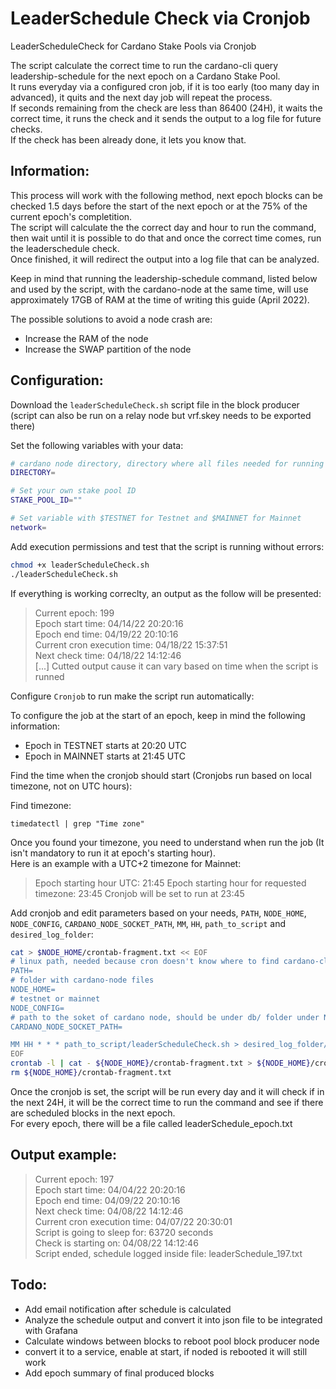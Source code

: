 # LeaderSchedule Check via Cronjob
LeaderScheduleCheck for Cardano Stake Pools via Cronjob

The script calculate the correct time to run the cardano-cli query leadership-schedule for the next epoch on a Cardano Stake Pool.<br />
It runs everyday via a configured cron job, if it is too early (too many day in advanced), it quits and the next day job will repeat the process.<br />
If seconds remaining from the check are less than 86400 (24H), it waits the correct time, it runs the check and it sends the output to a log file for future checks.<br />
If the check has been already done, it lets you know that.

## Information:

This process will work with the following method, next epoch blocks can be checked 1.5 days before the start of the next epoch or at the 75% of the current epoch's completition.\
The script will calculate the the correct day and hour to run the command, then wait until it is possible to do that and once the correct time comes, run the leaderschedule check.\
Once finished, it will redirect the output into a log file that can be analyzed.

Keep in mind that running the leadership-schedule command, listed below and used by the script, with the cardano-node at the same time, will use approximately 17GB of RAM at the time of writing this guide (April 2022).

The possible solutions to avoid a node crash are:
- Increase the RAM of the node
- Increase the SWAP partition of the node

## Configuration:

Download the `leaderScheduleCheck.sh` script file in the block producer (script can also be run on a relay node but vrf.skey needs to be exported there)

Set the following variables with your data:

```bash
# cardano node directory, directory where all files needed for running a cardano-node are located
DIRECTORY=

# Set your own stake pool ID
STAKE_POOL_ID=""

# Set variable with $TESTNET for Testnet and $MAINNET for Mainnet
network=
```

Add execution permissions and test that the script is running without errors:

```bash
chmod +x leaderScheduleCheck.sh
./leaderScheduleCheck.sh
```

If everything is working correclty, an output as the follow will be presented:
>Current epoch: 199 \
>Epoch start time: 04/14/22 20:20:16 \
>Epoch end time: 04/19/22 20:10:16 \
>Current cron execution time: 04/18/22 15:37:51 \
>Next check time: 04/18/22 14:12:46 \
>[...]
>Cutted output cause it can vary based on time when the script is runned

Configure `Cronjob` to run make the script run automatically:

To configure the job at the start of an epoch, keep in mind the following information:
- Epoch in TESTNET starts at 20:20 UTC
- Epoch in MAINNET starts at 21:45 UTC


Find the time when the cronjob should start (Cronjobs run based on local timezone, not on UTC hours):

Find timezone:

`timedatectl | grep "Time zone"`

Once you found your timezone, you need to understand when run the job (It isn't mandatory to run it at epoch's starting hour). \
Here is an example with a UTC+2 timezone for Mainnet:
> Epoch starting hour UTC: 21:45
> Epoch starting hour for requested timezone: 23:45
> Cronjob will be set to run at 23:45

Add cronjob and edit parameters based on your needs, `PATH`, `NODE_HOME`, `NODE_CONFIG`, `CARDANO_NODE_SOCKET_PATH`, `MM`, `HH`, `path_to_script` and `desired_log_folder`:
```bash 
cat > $NODE_HOME/crontab-fragment.txt << EOF
# linux path, needed because cron doesn't know where to find cardano-cli
PATH=
# folder with cardano-node files
NODE_HOME=
# testnet or mainnet
NODE_CONFIG=
# path to the soket of cardano node, should be under db/ folder under NODE_HOME
CARDANO_NODE_SOCKET_PATH=

MM HH * * * path_to_script/leaderScheduleCheck.sh > desired_log_folder/leaderSchedule_logs.txt 2>&1
EOF
crontab -l | cat - ${NODE_HOME}/crontab-fragment.txt > ${NODE_HOME}/crontab.txt && crontab ${NODE_HOME}/crontab.txt
rm ${NODE_HOME}/crontab-fragment.txt
```


Once the cronjob is set, the script will be run every day and it will check if in the next 24H, it will be the correct time to run the command and see if there are scheduled blocks in the next epoch. \
For every epoch, there will be a file called leaderSchedule_epoch.txt

## Output example:

>Current epoch: 197<br />
>Epoch start time: 04/04/22 20:20:16<br />
>Epoch end time: 04/09/22 20:10:16<br />
>Next check time: 04/08/22 14:12:46<br />
>Current cron execution time: 04/07/22 20:30:01<br />
>Script is going to sleep for: 63720 seconds<br />
>Check is starting on: 04/08/22 14:12:46<br />
>Script ended, schedule logged inside file: leaderSchedule_197.txt<br />


## Todo:
- Add email notification after schedule is calculated
- Analyze the schedule output and convert it into json file to be integrated with Grafana
- Calculate windows between blocks to reboot pool block producer node
- convert it to a service, enable at start, if noded is rebooted it will still work
- Add epoch summary of final produced blocks
